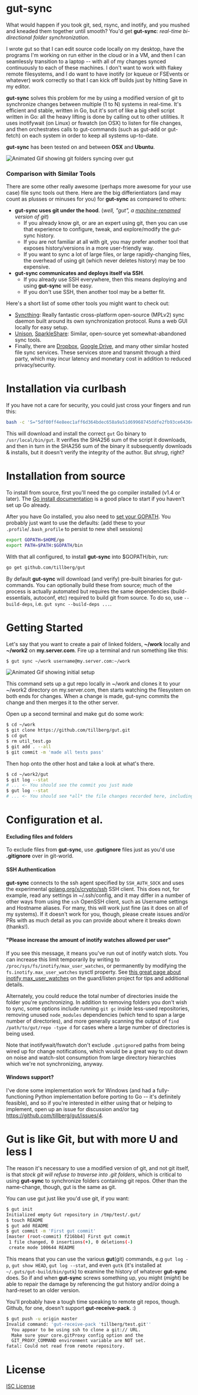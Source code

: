 gut-sync
========

What would happen if you took git, sed, rsync, and inotify, and you mushed and kneaded
them together until smooth? You'd get **gut-sync**: *real-time bi-directional folder synchronization*.

I wrote gut so that I can edit source code locally on my desktop, have the programs I'm
working on run either in the cloud or in a VM, and then I can seamlessly transition
to a laptop -- with all of my changes synced continuously to each of these machines.
I don't want to work with flakey remote filesystems, and I do want to have inotify
(or kqueue or FSEvents or whatever) work correctly so that I can kick off builds just
by hitting Save in my editor.

**gut-sync** solves this problem for me by using a modified version of git to synchronize
changes between multiple (1 to N) systems in real-time. It's efficient and stable, written
in Go, but it's sort of like a big shell script written in Go: all the heavy lifting is done
by calling out to other utilities. It uses inotifywait (on Linux) or fswatch (on OSX) to
listen for file changes, and then orchestrates calls to gut-commands (such as gut-add or
gut-fetch) on each system in order to keep all systems up-to-date.

**gut-sync** has been tested on and between **OSX** and **Ubuntu**.

![Animated Gif showing git folders syncing over gut](https://www.tillberg.us/c/b7d8d602e634931c50f957aeb58f9a2c5c4931545b96d6f276cb45d1eca434fe/gut-git.gif)

### Comparison with Similar Tools

There are some other really awesome (perhaps more awesome for your use case) file sync tools out
there. Here are the big differientiators (and may count as plusses or minuses for you) for
**gut-sync** as compared to others:

- **gut-sync uses git under the hood**. (*well, "gut", a [machine-renamed][machine-renamed] version of git*)
  - If you already know git, or are an expert using git, then you can use that experience to
    configure, tweak, and explore/modify the gut-sync history.
  - If you are not familiar at all with git, you may prefer another tool that exposes
    history/versions in a more user-friendly way.
  - If you want to sync a lot of large files, or large rapidly-changing files, the overhead of
    using git (which never deletes history) may be too expensive.
- **gut-sync communicates and deploys itself via SSH**.
  - If you already use SSH everywhere, then this means deploying and using **gut-sync** will be easy.
  - If you don't use SSH, then another tool may be a better fit.

Here's a short list of some other tools you might want to check out:

- [Syncthing][Syncthing]: Really fantastic cross-platform open-source (MPLv2) sync daemon built around
  its own synchronization protocol. Runs a web GUI locally for easy setup.
- [Unison][Unison], [SparkleShare][SparkleShare]: Similar, open-source yet somewhat-abandoned sync tools.
- Finally, there are [Dropbox][Dropbox], [Google Drive][Google Drive], and many other similar
  hosted file sync services. These services store and transmit through a third party, which may
  incur latency and monetary cost in addition to reduced privacy/security.

Installation via curlbash
=========================

If you have not a care for security, you could just cross your fingers and run this:

```sh
bash -c 'S="5df00ff4e8eec1aff6d364bdec658a9a51d69968745ddfe2fb93ce6436cd4045";T="/tmp/gut.sh";set -e;wget -qO- "https://www.tillberg.us/c/$S/gut-1.0.2.sh">$T; echo "$S  $T"|shasum -a256 -c-;bash $T;rm $T'
```

This will download and install the correct `gut` Go binary to `/usr/local/bin/gut`. It verifies
the SHA256 sum of the script it downloads, and then in turn in the SHA256 sum of the binary it
subsequently downloads & installs, but it doesn't verify the integrity of the author.
But *shrug*, right?

Installation from source
========================

To install from source, first you'll need the go compiler installed (v1.4 or later).
The [Go install documentation][Go Install] is a good place to start if you haven't set
up Go already.

After you have Go installed, you also need to [set your GOPATH][Go Setup]. You probably just want to
use the defaults: (add these to your `.profile`/`.bash_profile` to persist to new shell sessions)

```sh
export GOPATH=$HOME/go
export PATH=$PATH:$GOPATH/bin
```

With that all configured, to install **gut-sync** into $GOPATH/bin, run:

```sh
go get github.com/tillberg/gut
```

By default **gut-sync** will download (and verify) pre-built binaries for gut-commands.
You can optionally build these from source; much of the process is actually automated
but requires the same dependencies (build-essentials, autoconf, etc) required to build
git from source. To do so, use `--build-deps`, i.e. `gut sync --build-deps ...`.

Getting Started
===============

Let's say that you want to create a pair of linked folders, **~/work** locally and
**~/work2** on **my.server.com**. Fire up a terminal and run something like this:

```sh
$ gut sync ~/work username@my.server.com:~/work
```

![Animated Gif showing initial setup](https://www.tillberg.us/c/395daa91a84e82c77d5c0c874f4eb11ec58d2170f8424d34de19b155a6fc2a0c/gut-init.gif)

This command sets up a gut repo locally in ~/work and clones it to your ~/work2
directory on my.server.com, then starts watching the filesystem on both ends for
changes. When a change is made, gut-sync commits the change and then merges it
to the other server.

Open up a second terminal and make gut do some work:

```sh
$ cd ~/work
$ git clone https://github.com/tillberg/gut.git
$ cd gut
$ rm util_test.go
$ git add . --all
$ git commit -m 'made all tests pass'
```

Then hop onto the other host and take a look at what's there.

```sh
$ cd ~/work2/gut
$ git log --stat
# ... <- You should see the commit you just made
$ gut log --stat
# ... <- You should see *all* the file changes recorded here, including inside ~/work2/gut/.git/
```

Configuration et al.
====================

#### Excluding files and folders

To exclude files from **gut-sync**, use **.gutignore** files just as you'd use **.gitignore** over in
git-world.

#### SSH Authentication

**gut-sync** connects to the ssh agent specified by `SSH_AUTH_SOCK` and uses the experimental
[golang.org/x/crypto/ssh][crypto/ssh] SSH client. This does not, for example, read any settings
in ~/.ssh/config, and it may differ in a number of other ways from using the `ssh` OpenSSH client,
such as Username settings and Hostname aliases. For many, this will work just fine (as it does
on all of my systems). If it doesn't work for you, though, please create issues and/or PRs with
as much detail as you can provide about where it breaks down (thanks!).

#### "Please increase the amount of inotify watches allowed per user"

If you see this message, it means you've run out of inotify watch slots. You can increase this limit
temporarily by writing to `/proc/sys/fs/inotify/max_user_watches`, or permanently by modifying the
`fs.inotify.max_user_watches` sysctl property. See
[this great page about inotify max_user_watches][guard/listen inotify reference] on the guard/listen
project for tips and additional details.

Alternately, you could reduce the total number of directories inside the folder you're synchronizing.
In addition to removing folders you don't wish to sync, some options include running `git gc` inside
less-used repositories, removing unused `node_modules` dependencies (which tend to span a large number
of directories), and more generally scanning the output of `find /path/to/gut/repo -type d` for cases
where a large number of directories is being used.

Note that inotifywait/fswatch don't exclude `.gutignore`d paths from being wired up for change
notifications, which would be a great way to cut down on noise and watch-slot consumption from large
directory hierarchies which we're not synchronizing, anyway.

#### Windows support?

I've done some implementation work for Windows (and had a fully-functioning Python implementation
before porting to Go -- it's definitely feasible), and so if you're interested in either using that
or helping to implement, open up an issue for discussion and/or tag https://github.com/tillberg/gut/issues/4.

Gut is like Git, but with more U and less I
===========================================

The reason it's necessary to use a modified version of git, and not git itself,
is that *stock git will refuse to traverse into .git folders*, which is critical
to using **gut-sync** to synchronize folders containing git repos. Other than the
name-change, though, gut is the same as git.

You can use gut just like you'd use git, if you want:

```sh
$ gut init
Initialized empty Gut repository in /tmp/test/.gut/
$ touch README
$ gut add README
$ gut commit -m 'First gut commit'
[master (root-commit) f216bb4] First gut commit
 1 file changed, 0 insertions(+), 0 deletions(-)
 create mode 100644 README
```

This means that you can use the various **gut**(git) commands, e.g `gut log -p`,
`gut show HEAD`, `gut log --stat`, and even `gutk` (it's installed at
`~/.guts/gut-build/bin/gutk`) to examine the history of whatever **gut-sync**
does. So if and when **gut-sync** screws something up, you might (*might*) be
able to repair the damage by referencing the gut history and/or doing a
hard-reset to an older version.

You'll probably have a tough time speaking to remote git repos, though. Github,
for one, doesn't support **gut-receive-pack**. :)

```sh
$ gut push -u origin master
Invalid command: 'gut-receive-pack 'tillberg/test.git''
  You appear to be using ssh to clone a git:// URL.
  Make sure your core.gitProxy config option and the
  GIT_PROXY_COMMAND environment variable are NOT set.
fatal: Could not read from remote repository.
```

License
=======

[ISC License][ISC License]

[machine-renamed]: https://github.com/tillberg/gut/blob/37cbc3748d674c46b2481220afdf34dd0a4b8e34/gut_build.go#L36-L101
[Go Install]: https://golang.org/doc/install
[Go Setup]: https://golang.org/doc/code.html
[crypto/ssh]: https://godoc.org/golang.org/x/crypto/ssh
[ISC License]: https://github.com/tillberg/gut/blob/master/LICENSE

[Syncthing]: https://syncthing.net/
[Unison]: http://www.cis.upenn.edu/~bcpierce/unison/
[SparkleShare]: http://sparkleshare.org/
[Dropbox]: https://www.dropbox.com/
[Google Drive]: https://www.google.com/drive/
[guard/listen inotify reference]: https://github.com/guard/listen/wiki/Increasing-the-amount-of-inotify-watchers
